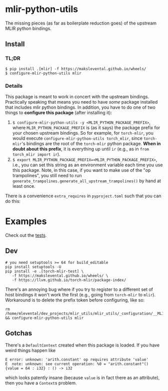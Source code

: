 # mlir-python-utils

The missing pieces (as far as boilerplate reduction goes) of the upstream MLIR python bindings.

## Install

### TL;DR

```shell
$ pip install .[mlir] -f https://makslevental.github.io/wheels/
$ configure-mlir-python-utils mlir
```

### Details

This package is meant to work in concert with the upstream bindings.
Practically speaking that means you need to have *some* package installed that includes mlir python bindings.
In addition, you have to do one of two things to **configure this package** (after installing it):

1. `$ configure-mlir-python-utils -y <MLIR_PYTHON_PACKAGE_PREFIX>`, where `MLIR_PYTHON_PACKAGE_PREFIX` is (as it says)
   the
   package prefix for your chosen upstream bindings. So for example, for `torch-mlir`, you would
   execute `configure-mlir-python-utils torch_mlir`, since `torch-mlir`'s bindings are the root of the `torch-mlir`
   python
   package. **When in doubt about this prefix**, it is everything up until `ir` (e.g., as
   in `from torch_mlir import ir`).
2. `$ export MLIR_PYTHON_PACKAGE_PREFIX=<MLIR_PYTHON_PACKAGE_PREFIX>`, i.e., you can set this string as an environment
   variable each time you use this package. Note, in this case, if you want to make use of the "op trampolines", you
   still need to run `generate_trampolines.generate_all_upstream_trampolines()` by hand at least once.

There is a convenience `extra_requires` in `pyproject.toml` such that you can do this:

# Examples

Check out the [tests](tests).

## Dev

```shell
# you need setuptools >= 64 for build_editable
pip install setuptools -U
pip install -e .[torch-mlir-test] \
   -f https://makslevental.github.io/wheels/ \
   -f https://llvm.github.io/torch-mlir/package-index/
```

There's an annoying bug where if you try to register to a different set of host bindings it won't work the first (e.g.,
going from `torch-mlir` to `mlir`).
Workaround is to delete the prefix token before configuring, like so:

```shell
rm /home/mlevental/dev_projects/mlir_utils/mlir_utils/_configuration/__MLIR_PYTHON_PACKAGE_PREFIX__ && configure-mlir-python-utils mlir
```

## Gotchas

There's a `DefaultContext` created when this package is loaded. If you have weird things happen like

```
E error: unknown: 'arith.constant' op requires attribute 'value'
E  note: unknown: see current operation: %0 = "arith.constant"() {value = 64 : i32} : () -> i32
```

which looks patently insane (because `value` is in fact there as an attribute), then you have a `Context`s problem.